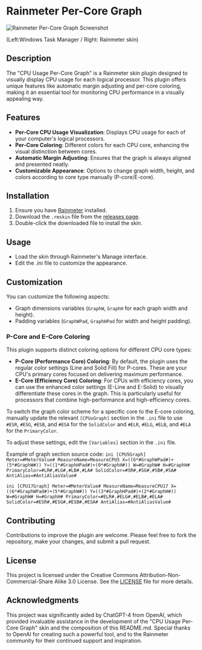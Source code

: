 # Rainmeter Per-Core Graph

![Rainmeter Per-Core Graph Screenshot](https://github.com/QinnShou/RM-PerCoreGraph/blob/main/plugin%20screenshot%202.png)

(Left:Windows Task Manager / Right: Rainmeter skin)

## Description
The "CPU Usage Per-Core Graph" is a Rainmeter skin plugin designed to visually display CPU usage for each logical processor. This plugin offers unique features like automatic margin adjusting and per-core coloring, making it an essential tool for monitoring CPU performance in a visually appealing way.

## Features
- **Per-Core CPU Usage Visualization**: Displays CPU usage for each of your computer's logical processors.
- **Per-Core Coloring**: Different colors for each CPU core, enhancing the visual distinction between cores.
- **Automatic Margin Adjusting**: Ensures that the graph is always aligned and presented neatly.
- **Customizable Appearance**: Options to change graph width, height, and colors according to core type manually (P-core/E-core).

## Installation
1. Ensure you have [Rainmeter](https://www.rainmeter.net/) installed.
2. Download the `.rmskin` file from the [releases page](<github-release-link>).
3. Double-click the downloaded file to install the skin.

## Usage
- Load the skin through Rainmeter's Manage interface.
- Edit the .ini file to customize the appearance.

## Customization
You can customize the following aspects:
- Graph dimensions variables (`GraphW`, `GraphH` for each graph width and height).
- Padding variables (`GraphWPad`, `GraphHPad` for width and height padding).

### P-Core and E-Core Coloring
This plugin supports distinct coloring options for different CPU core types:

- **P-Core (Performance Core) Coloring**: By default, the plugin uses the regular color settings (Line and Solid Fill) for P-cores. These are your CPU's primary cores focused on delivering maximum performance.
- **E-Core (Efficiency Core) Coloring**: For CPUs with efficiency cores, you can use the enhanced color settings (E-Line and E-Solid) to visually differentiate these cores in the graph. This is particularly useful for processors that combine high-performance and high-efficiency cores.

To switch the graph color scheme for a specific core to the E-core coloring, manually update the relevant `[CPUxGraph]` section in the `.ini` file to use `#ESR`, `#ESG`, `#ESB`, and `#ESA` for the `SolidColor` and `#ELR`, `#ELG`, `#ELB`, and `#ELA` for the `PrimaryColor`.

To adjust these settings, edit the `[Variables]` section in the `.ini` file.

Example of graph section source code:
   ``ini
   [CPU5Graph]
   Meter=#MeterValue#
   MeasureName=MeasureCPU5
   X=((6*#GraphWPad#)+(5*#GraphW#))
   Y=((1*#GraphHPad#)+(0*#GraphH#))
   W=#GraphW#
   H=#GraphH#
   PrimaryColor=#LR#,#LG#,#LB#,#LA#
   SolidColor=#SR#,#SG#,#SB#,#SA#
   AntiAlias=#AntiAliasValue#
   ``

   ``ini
   [CPU17Graph]
   Meter=#MeterValue#
   MeasureName=MeasureCPU17
   X=((6*#GraphWPad#)+(5*#GraphW#))
   Y=((3*#GraphHPad#)+(2*#GraphH#))
   W=#GraphW#
   H=#GraphH#
   PrimaryColor=#ELR#,#ELG#,#ELB#,#ELA#
   SolidColor=#ESR#,#ESG#,#ESB#,#ESA#
   AntiAlias=#AntiAliasValue#
   ``

## Contributing
Contributions to improve the plugin are welcome. Please feel free to fork the repository, make your changes, and submit a pull request.

## License
This project is licensed under the Creative Commons Attribution-Non-Commercial-Share Alike 3.0 License. See the [LICENSE](LICENSE.md) file for more details.

## Acknowledgments
This project was significantly aided by ChatGPT-4 from OpenAI, which provided invaluable assistance in the development of the "CPU Usage Per-Core Graph" skin and the composition of this README.md. Special thanks to OpenAI for creating such a powerful tool, and to the Rainmeter community for their continued support and inspiration.


